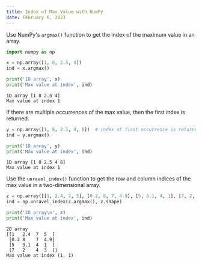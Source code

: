 ```yaml
---
title: Index of Max Value with NumPy
date: February 6, 2023
---
```


Use NumPy's `argmax()` function to get the index of the maximum value in an array.

```python
import numpy as np

x = np.array([1, 8, 2.5, 4])
ind = x.argmax()

print('1D array', x)
print('Max value at index', ind)
```

```text
1D array [1 8 2.5 4]
Max value at index 1
```

If there are multiple occurrences of the max value, then the first index is returned.

```python
y = np.array([1, 8, 2.5, 4, 8])  # index of first occurrence is returned
ind = y.argmax()

print('1D array', y)
print('Max value at index', ind)
```

```text
1D array [1 8 2.5 4 8]
Max value at index 1
```

Use the `unravel_index()` function to get the row and column indices of the max value in a two-dimensional array.

```python
z = np.array([[1, 2.4, 7, 5], [0.2, 8, 7, 4.9], [5, 3.1, 4, 1], [7, 2, 4, 3]])
ind = np.unravel_index(z.argmax(), z.shape)

print('2D array\n', z)
print('Max value at index', ind)
```

```text
2D array
[[1   2.4  7  5  ]
 [0.2 8    7  4.9]
 [5   3.1  4  1  ]
 [7   2    4  3  ]]
Max value at index (1, 1)
```
